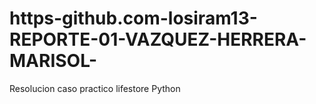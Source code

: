 # https-github.com-losiram13-REPORTE-01-VAZQUEZ-HERRERA-MARISOL-
Resolucion caso practico lifestore Python
